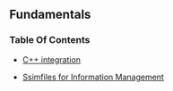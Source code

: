 ## Fundamentals


### Table Of Contents
<a href="#table-of-contents"></a>
<!-- TOC_BEG AUTO -->
* [C++ integration](/txt/fun/cpp/README.md)

* [Ssimfiles for Information Management](/txt/fun/ssim/README.md)

<!-- TOC_END AUTO -->

